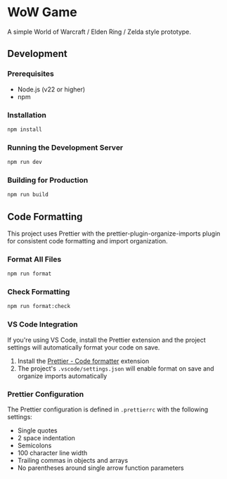 # WoW Game

A simple World of Warcraft / Elden Ring / Zelda style prototype.

## Development

### Prerequisites

- Node.js (v22 or higher)
- npm

### Installation

```bash
npm install
```

### Running the Development Server

```bash
npm run dev
```

### Building for Production

```bash
npm run build
```

## Code Formatting

This project uses Prettier with the prettier-plugin-organize-imports plugin for consistent code formatting and import organization.

### Format All Files

```bash
npm run format
```

### Check Formatting

```bash
npm run format:check
```

### VS Code Integration

If you're using VS Code, install the Prettier extension and the project settings will automatically format your code on save.

1. Install the [Prettier - Code formatter](https://marketplace.visualstudio.com/items?itemName=esbenp.prettier-vscode) extension
2. The project's `.vscode/settings.json` will enable format on save and organize imports automatically

### Prettier Configuration

The Prettier configuration is defined in `.prettierrc` with the following settings:

- Single quotes
- 2 space indentation
- Semicolons
- 100 character line width
- Trailing commas in objects and arrays
- No parentheses around single arrow function parameters
